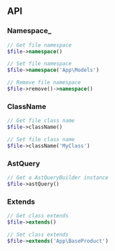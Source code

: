 
## API

### <b>Namespace_</b>

```php
// Get file namespace
$file->namespace()

// Set file namespace
$file->namespace('App\Models')

// Remove file namespace
$file->remove()->namespace()
```
### <b>ClassName</b>
```php
// Get file class name
$file->className()

// Set file class name
$file->className('MyClass')
```
### <b>AstQuery</b>
```php
// Get a AstQueryBuilder instance
$file->astQuery()
```
### <b>Extends</b>
```php
// Get class extends
$file->extends()

// Set class extends
$file->extends('App\BaseProduct')
```